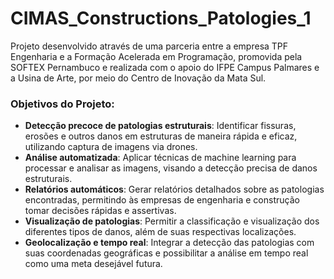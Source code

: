 # CIMAS_Constructions_Patologies_1


Projeto desenvolvido através de uma parceria entre a empresa TPF Engenharia e a Formação Acelerada em Programação, promovida pela SOFTEX Pernambuco e realizada com o apoio do IFPE Campus Palmares e a Usina de Arte, por meio do Centro de Inovação da Mata Sul.

### Objetivos do Projeto:
- **Detecção precoce de patologias estruturais**: Identificar fissuras, erosões e outros danos em estruturas de maneira rápida e eficaz, utilizando captura de imagens via drones.
- **Análise automatizada**: Aplicar técnicas de machine learning para processar e analisar as imagens, visando a detecção precisa de danos estruturais.
- **Relatórios automáticos**: Gerar relatórios detalhados sobre as patologias encontradas, permitindo às empresas de engenharia e construção tomar decisões rápidas e assertivas.
- **Visualização de patologias**: Permitir a classificação e visualização dos diferentes tipos de danos, além de suas respectivas localizações.
- **Geolocalização e tempo real**: Integrar a detecção das patologias com suas coordenadas geográficas e possibilitar a análise em tempo real como uma meta desejável futura.
